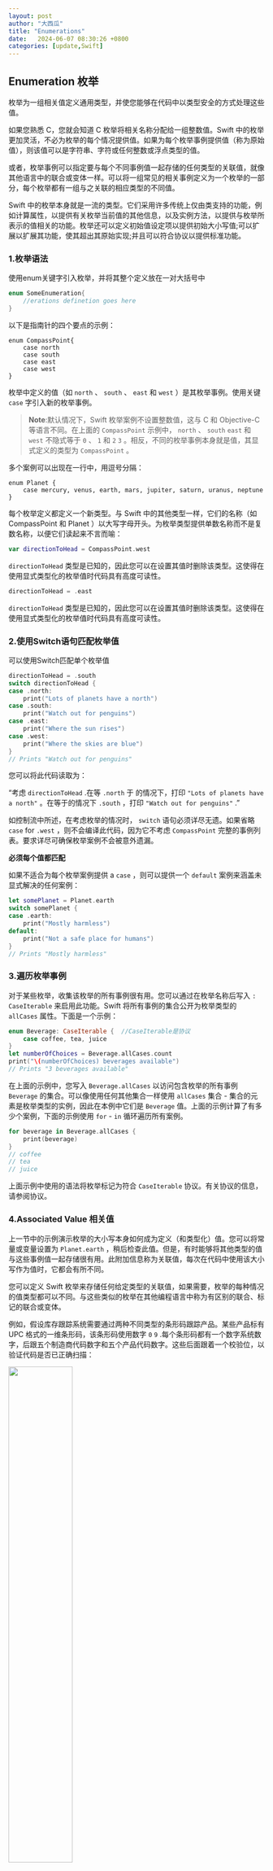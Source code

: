 ```yaml
---
layout: post
author: "大西瓜"
title: "Enumerations"
date:   2024-06-07 08:30:26 +0800
categories: [update,Swift] 
---
```


## Enumeration 枚举

枚举为一组相关值定义通用类型，并使您能够在代码中以类型安全的方式处理这些值。

如果您熟悉 C，您就会知道 C 枚举将相关名称分配给一组整数值。Swift 中的枚举更加灵活，不必为枚举的每个情况提供值。如果为每个枚举事例提供值（称为原始值），则该值可以是字符串、字符或任何整数或浮点类型的值。

或者，枚举事例可以指定要与每个不同事例值一起存储的任何类型的关联值，就像其他语言中的联合或变体一样。可以将一组常见的相关事例定义为一个枚举的一部分，每个枚举都有一组与之关联的相应类型的不同值。

Swift 中的枚举本身就是一流的类型。它们采用许多传统上仅由类支持的功能，例如计算属性，以提供有关枚举当前值的其他信息，以及实例方法，以提供与枚举所表示的值相关的功能。枚举还可以定义初始值设定项以提供初始大小写值;可以扩展以扩展其功能，使其超出其原始实现;并且可以符合协议以提供标准功能。





### 1.枚举语法

使用enum关键字引入枚举，并将其整个定义放在一对大括号中

```swift
enum SomeEnumeration{
	//erations definetion goes here	
}
```



以下是指南针的四个要点的示例：

```siwft
enum CompassPoint{
	case north
	case south
	case east
	case west	
}	
```



枚举中定义的值（如 `north` 、 `south` 、 `east` 和 `west` ）是其枚举事例。使用关键 `case` 字引入新的枚举事例。



> **Note**:默认情况下，Swift 枚举案例不设置整数值，这与 C 和 Objective-C 等语言不同。在上面的 `CompassPoint` 示例中， `north` 、 `south` `east` 和 `west` 不隐式等于 `0` 、 `1` 和 `2` `3` 。相反，不同的枚举事例本身就是值，其显式定义的类型为 `CompassPoint` 。



多个案例可以出现在一行中，用逗号分隔：

```
enum Planet {
    case mercury, venus, earth, mars, jupiter, saturn, uranus, neptune
}
```



每个枚举定义都定义一个新类型。与 Swift 中的其他类型一样，它们的名称（如 CompassPoint 和 Planet ）以大写字母开头。为枚举类型提供单数名称而不是复数名称，以便它们读起来不言而喻：

```swift
var directionToHead = CompassPoint.west
```

 `directionToHead` 类型是已知的，因此您可以在设置其值时删除该类型。这使得在使用显式类型化的枚举值时代码具有高度可读性。

```swift
directionToHead = .east
```

`directionToHead` 类型是已知的，因此您可以在设置其值时删除该类型。这使得在使用显式类型化的枚举值时代码具有高度可读性。



### 2.使用Switch语句匹配枚举值

可以使用Switch匹配单个枚举值

```swift
directionToHead = .south
switch directionToHead {
case .north:
    print("Lots of planets have a north")
case .south:
    print("Watch out for penguins")
case .east:
    print("Where the sun rises")
case .west:
    print("Where the skies are blue")
}
// Prints "Watch out for penguins"
```

您可以将此代码读取为：

“考虑 `directionToHead` .在等 `.north` 于 的情况下，打印 `"Lots of planets have a north"` 。在等于的情况下 `.south` ，打印 `"Watch out for penguins"` .”

如控制流中所述，在考虑枚举的情况时， `switch` 语句必须详尽无遗。如果省略 `case` for `.west` ，则不会编译此代码，因为它不考虑 `CompassPoint` 完整的事例列表。要求详尽可确保枚举案例不会被意外遗漏。

**必须每个值都匹配**

如果不适合为每个枚举案例提供 a `case` ，则可以提供一个 `default` 案例来涵盖未显式解决的任何案例：

```swift
let somePlanet = Planet.earth
switch somePlanet {
case .earth:
    print("Mostly harmless")
default:
    print("Not a safe place for humans")
}
// Prints "Mostly harmless"
```







### 3.遍历枚举事例

对于某些枚举，收集该枚举的所有事例很有用。您可以通过在枚举名称后写入 `: CaseIterable` 来启用此功能。Swift 将所有事例的集合公开为枚举类型的 `allCases` 属性。下面是一个示例：

```swift
enum Beverage: CaseIterable {  //CaseIterable是协议
    case coffee, tea, juice
}
let numberOfChoices = Beverage.allCases.count
print("\(numberOfChoices) beverages available")
// Prints "3 beverages available"
```



在上面的示例中，您写入 `Beverage.allCases` 以访问包含枚举的所有事例 `Beverage` 的集合。可以像使用任何其他集合一样使用 `allCases` 集合 - 集合的元素是枚举类型的实例，因此在本例中它们是 `Beverage` 值。上面的示例计算了有多少个案例，下面的示例使用 `for` - `in` 循环遍历所有案例。

```swift
for beverage in Beverage.allCases {
    print(beverage)
}
// coffee
// tea
// juice
```

上面示例中使用的语法将枚举标记为符合 `CaseIterable` 协议。有关协议的信息，请参阅协议。



###  4.Associated Value 相关值

上一节中的示例演示枚举的大小写本身如何成为定义（和类型化）值。您可以将常量或变量设置为 `Planet.earth` ，稍后检查此值。但是，有时能够将其他类型的值与这些事例值一起存储很有用。此附加信息称为关联值，每次在代码中使用该大小写作为值时，它都会有所不同。

您可以定义 Swift 枚举来存储任何给定类型的关联值，如果需要，枚举的每种情况的值类型都可以不同。与这些类似的枚举在其他编程语言中称为有区别的联合、标记的联合或变体。

例如，假设库存跟踪系统需要通过两种不同类型的条形码跟踪产品。某些产品标有 UPC 格式的一维条形码，该条形码使用数字 `0` `9` .每个条形码都有一个数字系统数字，后跟五个制造商代码数字和五个产品代码数字。这些后面跟着一个校验位，以验证代码是否已正确扫描：

<img src="https://docs.swift.org/swift-book/images/org.swift.tspl/barcode_UPC@2x.png" style="width:50%">

其他产品标有二维码格式的二维条码，可以使用任何 ISO 8859-1 字符，并且可以编码长达 2,953 个字符的字符串：

<img src="https://docs.swift.org/swift-book/images/org.swift.tspl/barcode_QR@2x.png" style="width:20%">



在 Swift 中，用于定义任一类型的产品条形码的枚举可能如下所示：

```
enum BarCode{
	case upc(Int,Int,Int,Int)
	case qrCode(String)
}
```

这可以理解为：

“定义一个名为 `Barcode` 的枚举类型，该类型可以采用具有 `upc` 类型 （ `Int` ， `Int` ， `Int` ， `Int` ） 的关联值的值，也可以采用具有类型 `String` 的关联值的值 `qrCode` 。”



此定义不提供任何实际 `Int` 值或 `String` 值，它只是定义 `Barcode` 常量和变量等于 `Barcode.upc` 或 `Barcode.qrCode` 时可以存储的关联值的类型。



然后，您可以使用以下任一类型创建新条形码：

```swift
var productBarcode = Barcode.upc(8, 85909, 51226, 3)
```



此时，原始 `Barcode.upc` 值及其整数值将替换为 new `Barcode.qrCode` 及其字符串值。类型的 `Barcode` 常量和变量可以存储 a `.upc` 或 a `.qrCode` （及其关联值），但它们在任何给定时间只能存储其中一个。



您可以使用 switch 语句检查不同的条形码类型，类似于使用 switch 语句匹配枚举值中的示例。但是，这一次，关联的值将作为 switch 语句的一部分提取。将每个关联值提取为常量（带 `let` 前缀）或变量（带 `var` 前缀），以便在 `switch` 事例正文中使用：



```swift
switch productBarcode {
case .upc(let numberSystem, let manufacturer, let product, let check):
    print("UPC: \(numberSystem), \(manufacturer), \(product), \(check).")
case .qrCode(let productCode):
    print("QR code: \(productCode).")
}
// Prints "QR code: ABCDEFGHIJKLMNOP."
```



如果枚举事例的所有关联值都提取为常量，或者如果所有值都提取为变量，则为简洁起见，可以在事例名称之前放置单个 `let` 值或 `var` 批注：

```swift
switch productBarcode {
case let .upc(numberSystem, manufacturer, product, check):
    print("UPC : \(numberSystem), \(manufacturer), \(product), \(check).")
case let .qrCode(productCode):
    print("QR code: \(productCode).")
}
// Prints "QR code: ABCDEFGHIJKLMNOP."
```





### 5.枚举的原始值

关联值中的条形码示例显示了枚举的大小写如何声明它们存储不同类型的关联值。作为关联值的替代方法，枚举事例可以预填充默认值（称为原始值），这些值都属于同一类型。

下面是一个将原始 ASCII 值与命名枚举事例一起存储的示例：

```swift
enum ASCIIControlCharacter: Character {
    case tab = "\t"
    case lineFeed = "\n"
    case carriageReturn = "\r"
}
```

在这里，调用 `ASCIIControlCharacter` 的枚举的原始值被定义为 类型 `Character` 为 ，并设置为一些更常见的 ASCII 控制字符。 `Character` 值在字符串和字符中进行了描述。

原始值可以是字符串、字符或任何整数或浮点数类型。每个原始值在其枚举声明中必须是唯一的。

>
>
> **Note**:
>
>原始值与关联值不同。首次在代码中定义枚举时，原始值将设置为预填充的值，如上面的三个 ASCII 代码。特定枚举事例的原始值始终相同。关联值是在基于枚举的事例之一创建新常量或变量时设置的，并且每次执行此操作时都可能不同。





### 6. 隐式分配的原始值

使用存储整数或字符串原始值的枚举时，不必为每个事例显式分配原始值。如果你不这样做，Swift 会自动为你分配值。

例如，当整数用于原始值时，每个事例的隐式值都比前一个事例多一个。如果第一种情况没有设置值，则其值为 `0` 。

下面的枚举是对早期 `Planet` 枚举的改进，使用整数原始值表示每个行星从太阳到太阳的顺序：

```swift
enum Planet: Int {
    case mercury = 1, venus, earth, mars, jupiter, saturn, uranus, neptune
}

let oneOfPlanet:Planet = .venus
print("planet.venus  = \(oneOfPlanet)")   
//planet.venus  = venus
print("planet.venus.rawValue  = \(oneOfPlanet.rawValue)")
//planet.venus.rawValue  = 2
```

在上面的示例中， `Planet.mercury` 具有显 `1` 式原始值 ， `Planet.venus` 具有隐 `2` 式原始值 ，依此类推。



当字符串用于原始值时，每个事例的隐式值是该事例名称的文本。

```swift
enum CompassPoint: String {
    case north, south, east, west
}

```

在上面的示例中， `CompassPoint.south` 具有隐 `"south"` 式原始值 ，依此类推。

您可以使用枚举事例的属性访问其 `rawValue` 原始值：

```swift
let earthsOrder = Planet.earth.rawValue
// earthsOrder is 3


let sunsetDirection = CompassPoint.west.rawValue
// sunsetDirection is "west"
```



>
>
>**Note**: rawValue 必须是enum类型有默认类型才可以 比如Int or String

```swift
enum Etype{ //不可以使用.rawValue属性
... 
}

enum Etype2:Int{ //可以使用.rawValue属性
...
}
```





### 7. 从原始值初始化

如果使用原始值类型定义枚举，则枚举会自动接收一个初始值设定项，该初始值设定项采用原始值类型的值（作为称为 `rawValue` 的参数），并返回枚举事例或 `nil` .可以使用此初始值设定项尝试创建枚举的新实例。

这个例子从天王星的原始值来 `7` 识别天王星：

```swift
let possiblePlanet = Planet(rawValue: 7)  //可选类型
// possiblePlanet is of type Planet? and equals Planet.uranus
```

然而，并非所有可能的 `Int` 值都会找到匹配的行星。因此，原始值初始值设定项始终返回可选的枚举事例。在上面的示例中， `possiblePlanet` 是 类型 `Planet?` ，或“可选 `Planet` ”。



>
>
>**Note**:
>
>原始值初始值设定项是可失败的初始值设定项，因为并非每个原始值都会返回枚举事例。有关更多信息，请参见可失败的初始值设定项。



如果您尝试查找位置为 `11` 的行星，则原始值初始值设定项返回的可选 `Planet` 值将是 `nil` ：

```swift
let positionToFind = 11
if let somePlanet = Planet(rawValue: positionToFind) {
    switch somePlanet {
    case .earth:
        print("Mostly harmless")
    default:
        print("Not a safe place for humans")
    }
} else {
    print("There isn't a planet at position \(positionToFind)")
}
// Prints "There isn't a planet at position 11"
```



此示例使用可选绑定来尝试访问原始值为 的 `11` 行星。该语句 `if let somePlanet = Planet(rawValue: 11)` 创建一个可选的 `Planet` ，并设置为 `somePlanet` 该可选的 `Planet` 值（如果可以检索）。在这种情况下，无法检索位置为 `11` 的行星，因此将执行 `else` 分支。





### 8.递归枚举 ❕TODO:不太懂

递归枚举是一种枚举，它具有枚举的另一个实例作为一个或多个枚举事例的关联值。您可以通过在枚举事例之前写入 `indirect` 来指示枚举事例是递归的，这告诉编译器插入必要的间接层。

例如，下面是一个存储简单算术表达式的枚举：

```swift
enum ArithmeticExpression {
    case number(Int)
    indirect case addition(ArithmeticExpression, ArithmeticExpression)
    indirect case multiplication(ArithmeticExpression, ArithmeticExpression)
}
```

还可以在枚举开始之前编写 `indirect` ，以便为枚举中具有关联值的所有事例启用间接操作：

```swift
indirect enum ArithmeticExpression {
    case number(Int)
    case addition(ArithmeticExpression, ArithmeticExpression)
    case multiplication(ArithmeticExpression, ArithmeticExpression)
}
```

此枚举可以存储三种算术表达式：纯数、两个表达式的相加和两个表达式的乘法。 `addition` 和 `multiplication` 事例具有关联的值，这些值也是算术表达式 — 这些关联值使嵌套表达式成为可能。例如，表达 `(5 + 4) * 2` 式在乘法的右侧有一个数字，在乘法的左侧有另一个表达式。由于数据是嵌套的，因此用于存储数据的枚举也需要支持嵌套，这意味着枚举需要是递归的。下面的代码显示了正在为以下 `(5 + 4) * 2` 对象创建 `ArithmeticExpression` 的递归枚举：

```swift
//标记一种东西,还有一些方法
let five = ArithmeticExpression.number(5)
let four = ArithmeticExpression.number(4)
let sum = ArithmeticExpression.addition(five, four)
let product = ArithmeticExpression.multiplication(sum, ArithmeticExpression.number(2))
```



递归函数是处理具有递归结构的数据的一种简单方法。例如，下面是一个计算算术表达式的函数：

**递归函数,要求计算枚举类型的返回值，并且实现enum里面的方法**

```swift
func evaluate(_ expression: ArithmeticExpression) -> Int {
    switch expression {
    case let .number(value):
        return value
    case let .addition(left, right):
        return evaluate(left) + evaluate(right)
    case let .multiplication(left, right):
        return evaluate(left) * evaluate(right)
    }
}


print(evaluate(product))
// Prints "18"
```

此函数通过简单地返回关联值来计算纯数字。它通过计算左侧的表达式，计算右侧的表达式，然后将它们相加或相乘来计算加法或乘法。



以上例子可以理解为

```swift
indirect enum MyEnumType{
		case value(值)										//值
		case 方法1(MyenumType,myEnumType)	//只是标记一个方法，可以用具体函数来实现
		case 方法2(MyenumType,myEnumType) //标记第二种方法
}

func 递归函数(_ 参数:MyEnumType ) -> Int(or otherType) {
  switch MyEnumType{
    case let .value(值):
    	return 值
   	case let .adddition(left,right):
    	return 递归函数(left) + 递归函数(right)  //要具体的返回类型 或者递归
    case let .mutiExpress(left,right):
    	return 递归函数(left) operator 递归函数(right)
  }
}


```



### 9. Enum里面的static

**By chatgpt:**

在 Swift 中，`enum` 是一种值类型，用于定义一组相关的值或状态。尽管枚举不能被继承，它们可以包含 `static` 属性和方法。使用 `static` 属性和方法可以为枚举类型提供与具体实例无关的共享数据或行为。

**为什么 `enum` 可以使用 `static` 变量**

`static` 属性和方法在类型本身上定义，而不是在类型的实例上定义。这对于枚举来说是有意义的，因为枚举实例是值类型，每个实例都是独立的。但有时我们需要一些与实例无关的共享数据或方法，例如计数、通用的实用方法或常量。`static` 属性和方法正好满足了这种需求。

**如何在 `enum` 中使用 `static` 变量和方法**

以下是一些示例，展示了如何在枚举中使用 `static` 属性和方法：

**示例 1：静态属性**

```swift
enum Direction {
    case north
    case south
    case east
    case west

    // 静态属性，用于存储一些与实例无关的共享数据
    static var allDirections: [Direction] {
        return [.north, .south, .east, .west]
    }
}

// 访问静态属性
let directions = Direction.allDirections
print(directions)  // 输出: [Direction.north, Direction.south, Direction.east, Direction.west]
```

**示例 2：静态方法**

```swift
enum Math {
    case add
    case subtract
    case multiply
    case divide

    // 静态方法，用于一些与实例无关的操作
    static func calculate(_ operation: Math, _ a: Double, _ b: Double) -> Double {
        switch operation {
        case .add:
            return a + b
        case .subtract:
            return a - b
        case .multiply:
            return a * b
        case .divide:
            return a / b
        }
    }
}

// 使用静态方法
let result = Math.calculate(.add, 10, 20)
print(result)  // 输出: 30.0
```

 **示例 3：静态常量**

```swift
enum AppConfig {
    static let apiEndpoint = "https://api.example.com"
    static let apiKey = "ABC123"

    case someCase
}

// 访问静态常量
let endpoint = AppConfig.apiEndpoint
print(endpoint)  // 输出: https://api.example.com
```

**解释**

1. **静态属性**：`static var allDirections: [Direction]` 定义了一个静态属性，返回所有可能的方向。这些数据与任何实例无关，因此定义为静态属性。
2. **静态方法**：`static func calculate(_ operation: Math, _ a: Double, _ b: Double) -> Double` 定义了一个静态方法，根据枚举值执行数学计算。这种方法在不需要实例的情况下提供实用功能。
3. **静态常量**：`static let apiEndpoint = "https://api.example.com"` 定义了一个静态常量，存储 API 端点地址，这在整个应用程序中都是共享的，不依赖于任何实例。

**总结**

- **`static` 关键字**：在枚举中使用 `static` 关键字，可以定义与实例无关的共享属性和方法。
- **用途**：用于定义常量、实用方法或其他与实例无关的共享数据。

通过这些示例和解释，可以更好地理解如何在 Swift 中的枚举中使用 `static` 属性和方法，以实现与实例无关的共享数据或行为。
